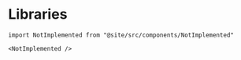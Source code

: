 # Libraries

```mdx-code-block
import NotImplemented from "@site/src/components/NotImplemented"

<NotImplemented />
```
